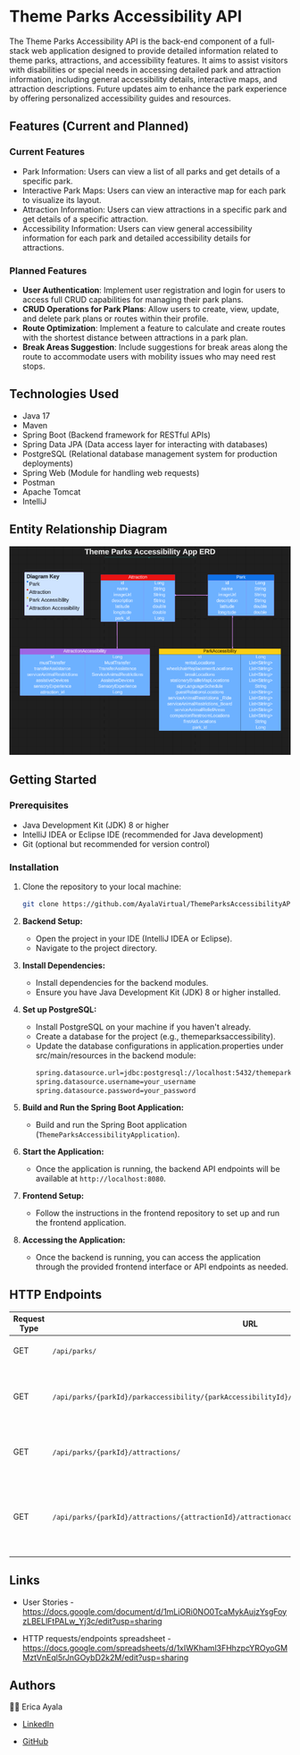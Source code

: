 # Theme Parks Accessibility API 

The Theme Parks Accessibility API is the back-end component of a full-stack web application designed to provide detailed information related to theme parks, attractions, and accessibility features. It aims to assist visitors with disabilities or special needs in accessing detailed park and attraction information, including general accessibility details, interactive maps, and attraction descriptions. Future updates aim to enhance the park experience by offering personalized accessibility guides and resources. 



## Features (Current and Planned)

### Current Features

* Park Information: Users can view a list of all parks and get details of a specific park.
* Interactive Park Maps: Users can view an interactive map for each park to visualize its layout.
* Attraction Information: Users can view attractions in a specific park and get details of a specific attraction.
* Accessibility Information: Users can view general accessibility information for each park and detailed accessibility details for attractions.


### Planned Features

- **User Authentication**: Implement user registration and login for users to access full CRUD capabilities for managing their park plans.
- **CRUD Operations for Park Plans**: Allow users to create, view, update, and delete park plans or routes within their profile.
- **Route Optimization**: Implement a feature to calculate and create routes with the shortest distance between attractions in a park plan.
- **Break Areas Suggestion**: Include suggestions for break areas along the route to accommodate users with mobility issues who may need rest stops.



## Technologies Used 

* Java 17 
* Maven 
* Spring Boot (Backend framework for RESTful APIs)
* Spring Data JPA (Data access layer for interacting with databases)
* PostgreSQL (Relational database management system for production deployments) 
* Spring Web (Module for handling web requests)
* Postman
* Apache Tomcat
* IntelliJ 



## Entity Relationship Diagram

<img src="images/ThemeParksAccessibilityAppERD.png" alt="Entity Relationship Diagram">



## Getting Started

### Prerequisites
* Java Development Kit (JDK) 8 or higher
* IntelliJ IDEA or Eclipse IDE (recommended for Java development)
* Git (optional but recommended for version control)


### Installation
1. Clone the repository to your local machine:
   ```bash
   git clone https://github.com/AyalaVirtual/ThemeParksAccessibilityAPI.git 

2. **Backend Setup:** 
   - Open the project in your IDE (IntelliJ IDEA or Eclipse). 
   - Navigate to the project directory.

3. **Install Dependencies:**
   - Install dependencies for the backend modules. 
   - Ensure you have Java Development Kit (JDK) 8 or higher installed.

4. **Set up PostgreSQL:**
   - Install PostgreSQL on your machine if you haven't already.
   - Create a database for the project (e.g., themeparksaccessibility).
   - Update the database configurations in application.properties under src/main/resources in the backend module:
     ```properties
     spring.datasource.url=jdbc:postgresql://localhost:5432/themeparksaccessibility 
     spring.datasource.username=your_username
     spring.datasource.password=your_password
     ```


5. **Build and Run the Spring Boot Application:**
   - Build and run the Spring Boot application (`ThemeParksAccessibilityApplication`).

6. **Start the Application:**
    - Once the application is running, the backend API endpoints will be available at `http://localhost:8080`. 

7. **Frontend Setup:**
   - Follow the instructions in the frontend repository to set up and run the frontend application.

8. **Accessing the Application:**
    - Once the backend is running, you can access the application through the provided frontend interface or API endpoints as needed.



## HTTP Endpoints

| Request Type | URL                                                                                                   | Functionality                                                                     | Access |
|--------------|-------------------------------------------------------------------------------------------------------|-----------------------------------------------------------------------------------|--------|
| GET          | `/api/parks/`                                                                                         | Get a map and a list of all parks.                                                | Public |
| GET          | `/api/parks/{parkId}/parkaccessibility/{parkAccessibilityId}/`                                        | Get accessibility information and a map for a specific park.                      | Public |
| GET          | `/api/parks/{parkId}/attractions/`                                                                    | Get a list of all attractions and a map for a specific park.                      | Public |
| GET          | `/api/parks/{parkId}/attractions/{attractionId}/attractionaccessibility/{attractionAccessibilityId}/` | Get information about a specific attraction along with its accessibility details. | Public |




## Links
* User Stories - https://docs.google.com/document/d/1mLiORi0NO0TcaMykAujzYsgFoyzLBELlFtPALw_Yj3c/edit?usp=sharing 

* HTTP requests/endpoints spreadsheet - https://docs.google.com/spreadsheets/d/1xIWKhaml3FHhzpcYROyoGMMztVnEql5rJnGOybD2k2M/edit?usp=sharing 


## Authors

:woman_technologist: Erica Ayala

* [LinkedIn](https://www.linkedin.com/in/ayalavirtual)

* [GitHub](https://www.github.com/AyalaVirtual)




